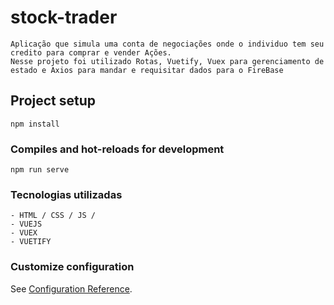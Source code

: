 # stock-trader
```
Aplicação que simula uma conta de negociações onde o individuo tem seu credito para comprar e vender Ações.
Nesse projeto foi utilizado Rotas, Vuetify, Vuex para gerenciamento de estado e Axios para mandar e requisitar dados para o FireBase
```
## Project setup

```
npm install
```

### Compiles and hot-reloads for development

```
npm run serve
```

### Tecnologias utilizadas

```
- HTML / CSS / JS /
- VUEJS
- VUEX
- VUETIFY
```

### Customize configuration

See [Configuration Reference](https://cli.vuejs.org/config/).
